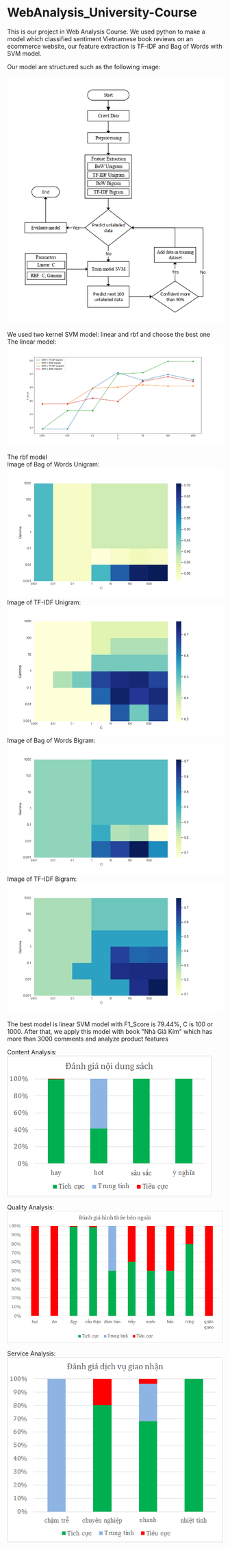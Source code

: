 # WebAnalysis_University-Course
This is our project in Web Analysis Course. We used python to make a model which classified sentiment Vietnamese book reviews on an ecommerce website, our feature extraction is TF-IDF and Bag of Words with SVM model.

Our model are structured such as the following image:

![Image of Linear](https://raw.githubusercontent.com/anhthuan1999/WebAnalysis_University-Course/master/results/model.PNG) 
<br/>

We used two kernel SVM model: linear and rbf and choose the best one<br/>
The linear model:
![Image of Linear](https://raw.githubusercontent.com/anhthuan1999/WebAnalysis_University-Course/master/results/linear.png) 
<br/>

The rbf model
<br/>
Image of Bag of Words Unigram:
<br/>
![Image of Bag of Words Unigram](https://raw.githubusercontent.com/anhthuan1999/WebAnalysis_University-Course/master/results/unibo.jpg)<br/>
Image of TF-IDF Unigram:
<br/>
![Image of TF-IDF Unigram](https://raw.githubusercontent.com/anhthuan1999/WebAnalysis_University-Course/master/results/unitf.jpg) 
<br/>
Image of Bag of Words Bigram:
<br/>
![Image of Bag of Words Bigram](https://raw.githubusercontent.com/anhthuan1999/WebAnalysis_University-Course/master/results/bibo.jpg)
<br/>
Image of TF-IDF Bigram:
<br/>
![Image of TF-IDF Bigram](https://raw.githubusercontent.com/anhthuan1999/WebAnalysis_University-Course/master/results/bitf.jpg)
<br/>
<br/>
The best model is linear SVM model with F1_Score is 79.44%, C is 100 or 1000. After that, we apply this model with book "Nhà Giả Kim" which has more than 3000 comments and analyze product features

Content Analysis:
![Image of Content](https://raw.githubusercontent.com/anhthuan1999/WebAnalysis_University-Course/master/results/content.png) 
<br/>

Quality Analysis:
![Image of Quality](https://raw.githubusercontent.com/anhthuan1999/WebAnalysis_University-Course/master/results/quality.png) 
<br/>

Service Analysis:
![Image of Service](https://raw.githubusercontent.com/anhthuan1999/WebAnalysis_University-Course/master/results/service.png) 
<br/>

